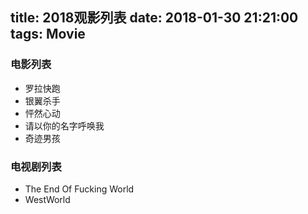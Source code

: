 title: 2018观影列表
date: 2018-01-30 21:21:00
tags: Movie
---

### 电影列表
* 罗拉快跑
* 银翼杀手
* 怦然心动
* 请以你的名字呼唤我
* 奇迹男孩


### 电视剧列表
* The End Of Fucking World
* WestWorld
